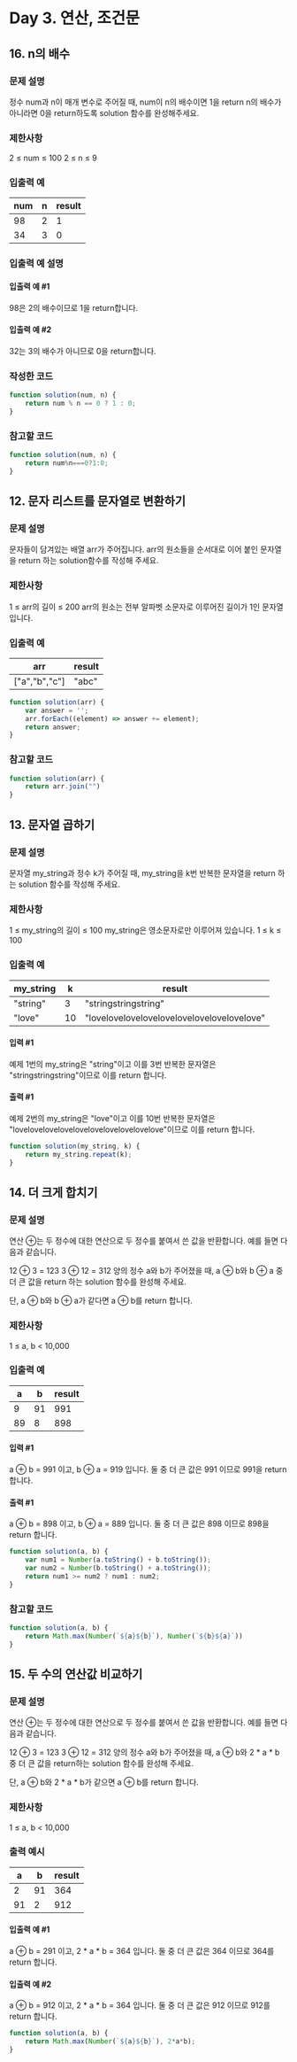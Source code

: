 # Day 3. 연산, 조건문
## 16. n의 배수
### 문제 설명
정수 num과 n이 매개 변수로 주어질 때, num이 n의 배수이면 1을 return n의 배수가 아니라면 0을 return하도록 solution 함수를 완성해주세요.

### 제한사항
2 ≤ num ≤ 100
2 ≤ n ≤ 9

### 입출력 예

|num|n|result|
|---|---|---|
|98|2|1|
|34|3|0|

### 입출력 예 설명
#### 입출력 예 #1
98은 2의 배수이므로 1을 return합니다.

#### 입출력 예 #2
32는 3의 배수가 아니므로 0을 return합니다.

### 작성한 코드
```js
function solution(num, n) {
    return num % n == 0 ? 1 : 0;
}
```

### 참고할 코드
```js
function solution(num, n) {
    return num%n===0?1:0;
}
```

## 12. 문자 리스트를 문자열로 변환하기
### 문제 설명
문자들이 담겨있는 배열 arr가 주어집니다. arr의 원소들을 순서대로 이어 붙인 문자열을 return 하는 solution함수를 작성해 주세요.

### 제한사항
1 ≤ arr의 길이 ≤ 200
arr의 원소는 전부 알파벳 소문자로 이루어진 길이가 1인 문자열입니다.

### 입출력 예
|arr|result|
|---|---|
|["a","b","c"]|"abc"|

```js
function solution(arr) {
    var answer = '';
    arr.forEach((element) => answer += element);
    return answer;
}
```

### 참고할 코드
```js
function solution(arr) {
    return arr.join("")
}
```

## 13. 문자열 곱하기
### 문제 설명
문자열 my_string과 정수 k가 주어질 때, my_string을 k번 반복한 문자열을 return 하는 solution 함수를 작성해 주세요.

### 제한사항
1 ≤ my_string의 길이 ≤ 100
my_string은 영소문자로만 이루어져 있습니다.
1 ≤ k ≤ 100

### 입출력 예
|my_string|k|result|
|---|---|---|
|"string"|3|"stringstringstring"|
|"love"|10|"lovelovelovelovelovelovelovelovelovelove"|
#### 입력 #1
예제 1번의 my_string은 "string"이고 이를 3번 반복한 문자열은 "stringstringstring"이므로 이를 return 합니다.

#### 출력 #1
예제 2번의 my_string은 "love"이고 이를 10번 반복한 문자열은 "lovelovelovelovelovelovelovelovelovelove"이므로 이를 return 합니다.

```js
function solution(my_string, k) {
    return my_string.repeat(k);
}
```

## 14. 더 크게 합치기
### 문제 설명
연산 ⊕는 두 정수에 대한 연산으로 두 정수를 붙여서 쓴 값을 반환합니다. 예를 들면 다음과 같습니다.

12 ⊕ 3 = 123
3 ⊕ 12 = 312
양의 정수 a와 b가 주어졌을 때, a ⊕ b와 b ⊕ a 중 더 큰 값을 return 하는 solution 함수를 완성해 주세요.

단, a ⊕ b와 b ⊕ a가 같다면 a ⊕ b를 return 합니다.

### 제한사항
1 ≤ a, b < 10,000

### 입출력 예
|a|b|result|
|---|---|---|
|9|91|991|
|89|8|898|
#### 입력 #1
a ⊕ b = 991 이고, b ⊕ a = 919 입니다. 둘 중 더 큰 값은 991 이므로 991을 return 합니다.

#### 출력 #1
a ⊕ b = 898 이고, b ⊕ a = 889 입니다. 둘 중 더 큰 값은 898 이므로 898을 return 합니다.

```js
function solution(a, b) {
    var num1 = Number(a.toString() + b.toString());
    var num2 = Number(b.toString() + a.toString());
    return num1 >= num2 ? num1 : num2;
}
```

### 참고할 코드
```js
function solution(a, b) {
    return Math.max(Number(`${a}${b}`), Number(`${b}${a}`))
}
```

## 15. 두 수의 연산값 비교하기
### 문제 설명
연산 ⊕는 두 정수에 대한 연산으로 두 정수를 붙여서 쓴 값을 반환합니다. 예를 들면 다음과 같습니다.

12 ⊕ 3 = 123
3 ⊕ 12 = 312
양의 정수 a와 b가 주어졌을 때, a ⊕ b와 2 * a * b 중 더 큰 값을 return하는 solution 함수를 완성해 주세요.

단, a ⊕ b와 2 * a * b가 같으면 a ⊕ b를 return 합니다.

### 제한사항
1 ≤ a, b < 10,000

### 출력 예시
|a|b|result|
|---|---|---|
|2|91|364|
|91|2|912|
#### 입출력 예 #1
a ⊕ b = 291 이고, 2 * a * b = 364 입니다. 둘 중 더 큰 값은 364 이므로 364를 return 합니다.
#### 입출력 예 #2
a ⊕ b = 912 이고, 2 * a * b = 364 입니다. 둘 중 더 큰 값은 912 이므로 912를 return 합니다.

```js
function solution(a, b) {
    return Math.max(Number(`${a}${b}`), 2*a*b);
}
```
